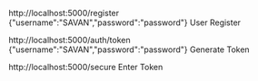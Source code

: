 http://localhost:5000/register
{"username":"SAVAN","password":"password"}
User Register

http://localhost:5000/auth/token
{"username":"SAVAN","password":"password"}
Generate Token

http://localhost:5000/secure
Enter Token